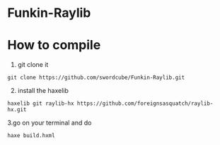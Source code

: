 # Funkin-Raylib 

# How to compile  
 1. git clone it 
 ```
 git clone https://github.com/swordcube/Funkin-Raylib.git 
 ``` 
 
 2. install the haxelib 
 ``` 
 haxelib git raylib-hx https://github.com/foreignsasquatch/raylib-hx.git 
 ``` 
 3.go on your terminal and do  
 ```
 haxe build.hxml  
 ```
 
 
